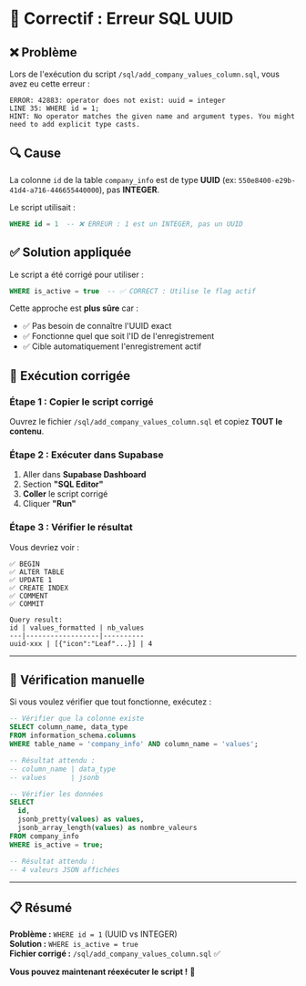 # 🔧 Correctif : Erreur SQL UUID

## ❌ Problème

Lors de l'exécution du script `/sql/add_company_values_column.sql`, vous avez eu cette erreur :

```
ERROR: 42883: operator does not exist: uuid = integer
LINE 35: WHERE id = 1;
HINT: No operator matches the given name and argument types. You might need to add explicit type casts.
```

## 🔍 Cause

La colonne `id` de la table `company_info` est de type **UUID** (ex: `550e8400-e29b-41d4-a716-446655440000`), pas **INTEGER**.

Le script utilisait :
```sql
WHERE id = 1  -- ❌ ERREUR : 1 est un INTEGER, pas un UUID
```

## ✅ Solution appliquée

Le script a été corrigé pour utiliser :
```sql
WHERE is_active = true  -- ✅ CORRECT : Utilise le flag actif
```

Cette approche est **plus sûre** car :
- ✅ Pas besoin de connaître l'UUID exact
- ✅ Fonctionne quel que soit l'ID de l'enregistrement
- ✅ Cible automatiquement l'enregistrement actif

## 🚀 Exécution corrigée

### **Étape 1 : Copier le script corrigé**

Ouvrez le fichier `/sql/add_company_values_column.sql` et copiez **TOUT le contenu**.

### **Étape 2 : Exécuter dans Supabase**

1. Aller dans **Supabase Dashboard**
2. Section **"SQL Editor"**
3. **Coller** le script corrigé
4. Cliquer **"Run"**

### **Étape 3 : Vérifier le résultat**

Vous devriez voir :

```
✅ BEGIN
✅ ALTER TABLE
✅ UPDATE 1
✅ CREATE INDEX
✅ COMMENT
✅ COMMIT

Query result:
id | values_formatted | nb_values
---|------------------|----------
uuid-xxx | [{"icon":"Leaf"...}] | 4
```

---

## 🧪 Vérification manuelle

Si vous voulez vérifier que tout fonctionne, exécutez :

```sql
-- Vérifier que la colonne existe
SELECT column_name, data_type 
FROM information_schema.columns 
WHERE table_name = 'company_info' AND column_name = 'values';

-- Résultat attendu :
-- column_name | data_type
-- values      | jsonb

-- Vérifier les données
SELECT 
  id, 
  jsonb_pretty(values) as values,
  jsonb_array_length(values) as nombre_valeurs
FROM company_info 
WHERE is_active = true;

-- Résultat attendu :
-- 4 valeurs JSON affichées
```

---

## 📋 Résumé

**Problème :** `WHERE id = 1` (UUID vs INTEGER)  
**Solution :** `WHERE is_active = true`  
**Fichier corrigé :** `/sql/add_company_values_column.sql` ✅

**Vous pouvez maintenant réexécuter le script !** 🎉
